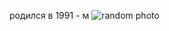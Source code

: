 родился в 1991 - м
![random photo](https://deveducation.com/wp-content/uploads/2023/04/dreamstime_s_156358398_32_11zon_32_11zon-760x506.jpg)
